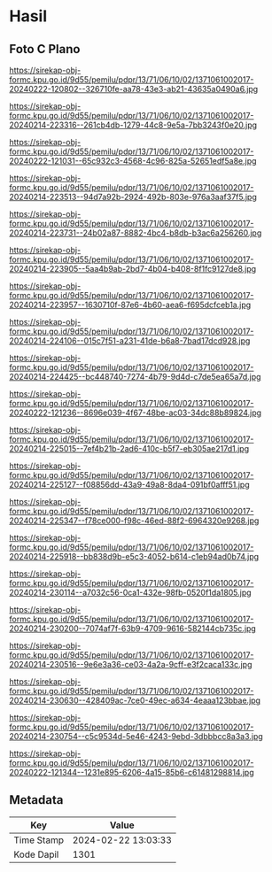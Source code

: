 # Hasil

## Foto C Plano

https://sirekap-obj-formc.kpu.go.id/9d55/pemilu/pdpr/13/71/06/10/02/1371061002017-20240222-120802--326710fe-aa78-43e3-ab21-43635a0490a6.jpg

https://sirekap-obj-formc.kpu.go.id/9d55/pemilu/pdpr/13/71/06/10/02/1371061002017-20240214-223316--261cb4db-1279-44c8-9e5a-7bb3243f0e20.jpg

https://sirekap-obj-formc.kpu.go.id/9d55/pemilu/pdpr/13/71/06/10/02/1371061002017-20240222-121031--65c932c3-4568-4c96-825a-52651edf5a8e.jpg

https://sirekap-obj-formc.kpu.go.id/9d55/pemilu/pdpr/13/71/06/10/02/1371061002017-20240214-223513--94d7a92b-2924-492b-803e-976a3aaf37f5.jpg

https://sirekap-obj-formc.kpu.go.id/9d55/pemilu/pdpr/13/71/06/10/02/1371061002017-20240214-223731--24b02a87-8882-4bc4-b8db-b3ac6a256260.jpg

https://sirekap-obj-formc.kpu.go.id/9d55/pemilu/pdpr/13/71/06/10/02/1371061002017-20240214-223905--5aa4b9ab-2bd7-4b04-b408-8f1fc9127de8.jpg

https://sirekap-obj-formc.kpu.go.id/9d55/pemilu/pdpr/13/71/06/10/02/1371061002017-20240214-223957--1630710f-87e6-4b60-aea6-f695dcfceb1a.jpg

https://sirekap-obj-formc.kpu.go.id/9d55/pemilu/pdpr/13/71/06/10/02/1371061002017-20240214-224106--015c7f51-a231-41de-b6a8-7bad17dcd928.jpg

https://sirekap-obj-formc.kpu.go.id/9d55/pemilu/pdpr/13/71/06/10/02/1371061002017-20240214-224425--bc448740-7274-4b79-9d4d-c7de5ea65a7d.jpg

https://sirekap-obj-formc.kpu.go.id/9d55/pemilu/pdpr/13/71/06/10/02/1371061002017-20240222-121236--8696e039-4f67-48be-ac03-34dc88b89824.jpg

https://sirekap-obj-formc.kpu.go.id/9d55/pemilu/pdpr/13/71/06/10/02/1371061002017-20240214-225015--7ef4b21b-2ad6-410c-b5f7-eb305ae217d1.jpg

https://sirekap-obj-formc.kpu.go.id/9d55/pemilu/pdpr/13/71/06/10/02/1371061002017-20240214-225127--f08856dd-43a9-49a8-8da4-091bf0afff51.jpg

https://sirekap-obj-formc.kpu.go.id/9d55/pemilu/pdpr/13/71/06/10/02/1371061002017-20240214-225347--f78ce000-f98c-46ed-88f2-6964320e9268.jpg

https://sirekap-obj-formc.kpu.go.id/9d55/pemilu/pdpr/13/71/06/10/02/1371061002017-20240214-225918--bb838d9b-e5c3-4052-b614-c1eb94ad0b74.jpg

https://sirekap-obj-formc.kpu.go.id/9d55/pemilu/pdpr/13/71/06/10/02/1371061002017-20240214-230114--a7032c56-0ca1-432e-98fb-0520f1da1805.jpg

https://sirekap-obj-formc.kpu.go.id/9d55/pemilu/pdpr/13/71/06/10/02/1371061002017-20240214-230200--7074af7f-63b9-4709-9616-582144cb735c.jpg

https://sirekap-obj-formc.kpu.go.id/9d55/pemilu/pdpr/13/71/06/10/02/1371061002017-20240214-230516--9e6e3a36-ce03-4a2a-9cff-e3f2caca133c.jpg

https://sirekap-obj-formc.kpu.go.id/9d55/pemilu/pdpr/13/71/06/10/02/1371061002017-20240214-230630--428409ac-7ce0-49ec-a634-4eaaa123bbae.jpg

https://sirekap-obj-formc.kpu.go.id/9d55/pemilu/pdpr/13/71/06/10/02/1371061002017-20240214-230754--c5c9534d-5e46-4243-9ebd-3dbbbcc8a3a3.jpg

https://sirekap-obj-formc.kpu.go.id/9d55/pemilu/pdpr/13/71/06/10/02/1371061002017-20240222-121344--1231e895-6206-4a15-85b6-c61481298814.jpg


## Metadata

| Key        | Value               |
| ---------- | ------------------- |
| Time Stamp | 2024-02-22 13:03:33 |
| Kode Dapil | 1301                |



